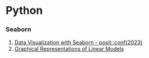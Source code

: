 # Python

### Seaborn

1. [Data Visualization with Seaborn - posit::conf(2023)](https://www.youtube.com/watch?v=JE2C1MhZO6E)
2. [Graphical Representations of Linear Models](https://nbviewer.org/github/mwaskom/seaborn/blob/v0.1/examples/linear_models.ipynb)
